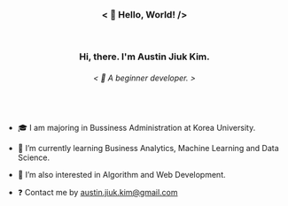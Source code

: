 
<!--
**Austin-Jiuk-Kim/Austin-Jiuk-Kim** is a ✨ _special_ ✨ repository because its `README.md` (this file) appears on your GitHub profile.

Here are some ideas to get you started:

- 🔭 I’m currently working on ...
- 🌱 I’m currently learning ...
- 👯 I’m looking to collaborate on ...
- 🤔 I’m looking for help with ...
- 💬 Ask me about ...
- 📫 How to reach me: ...
- 😄 Pronouns: ...
- ⚡ Fun fact: ...
-->

<br/>

### <div align="center">< 👋 Hello, World! /></div>  
 
<br/>

### <div align="center">Hi, there. I'm Austin Jiuk Kim.</div>  
  

###### <div align="center">< 🍄 A beginner developer. ></div>  
  
<br/>

###    
  

- 🎓 I am majoring in Bussiness Administration at Korea University.  
  

- 🌱 I’m currently learning Business Analytics, Machine Learning and Data Science.  
  

- 🌱 I’m also interested in Algorithm and Web Development.  
  

- ❓ Contact me by austin.jiuk.kim@gmail.com  
  

